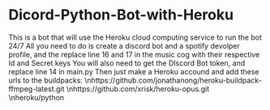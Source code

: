 # Dicord-Python-Bot-with-Heroku
This is a bot that will use the Heroku cloud computing service to run the bot 24/7
All you need to do is create a discord bot and a spotify devolper profile, and the replace  line 16 and 17 in the music cog with their respective Id and Secret keys
You will also need to get the DIscord Bot token, and replace line 14 in main.py
Then just make a Heroku accound and add these urls to the buildpacks:
\nhttps://github.com/jonathanong/heroku-buildpack-ffmpeg-latest.git
\nhttps://github.com/xrisk/heroku-opus.git
\nheroku/python
